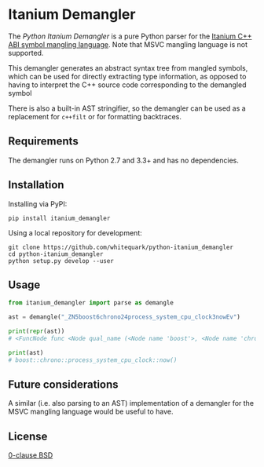 # Itanium Demangler

The *Python Itanium Demangler* is a pure Python parser for the [Itanium C++ ABI symbol mangling language][manglang]. Note that MSVC mangling language is not supported.

This demangler generates an abstract syntax tree from mangled symbols, which can be used for directly extracting type information, as opposed to having to interpret the C++ source code corresponding to the demangled symbol

 There is also a built-in AST stringifier, so the demangler can be used as a replacement for `c++filt` or for formatting backtraces.

[manglang]: https://itanium-cxx-abi.github.io/cxx-abi/abi.html#mangling

## Requirements

The demangler runs on Python 2.7 and 3.3+ and has no dependencies.

## Installation

Installing via PyPI:

    pip install itanium_demangler

Using a local repository for development:

    git clone https://github.com/whitequark/python-itanium_demangler
    cd python-itanium_demangler
    python setup.py develop --user

## Usage

```python
from itanium_demangler import parse as demangle

ast = demangle("_ZN5boost6chrono24process_system_cpu_clock3nowEv")

print(repr(ast))
# <FuncNode func <Node qual_name (<Node name 'boost'>, <Node name 'chrono'>, <Node name 'process_system_cpu_clock'>, <Node name 'now'>)> (<Node builtin 'void'>,) None>

print(ast)
# boost::chrono::process_system_cpu_clock::now()
```

## Future considerations

A similar (i.e. also parsing to an AST) implementation of a demangler for the MSVC mangling language would be useful to have.

## License

[0-clause BSD](LICENSE-0BSD.txt)
